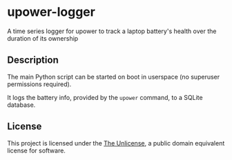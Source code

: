 # upower-logger
A time series logger for upower to track a laptop battery's health over the duration of its ownership

## Description
The main Python script can be started on boot in userspace (no superuser permissions required).

It logs the battery info, provided by the `upower` command, to a SQLite database.

## License
This project is licensed under the [The Unlicense](https://unlicense.org/), a public domain equivalent license for software.
